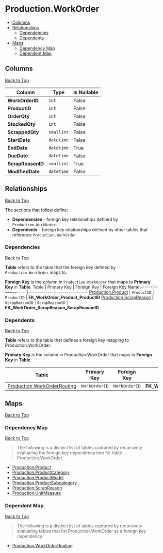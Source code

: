 # Production.WorkOrder

* [Columns](#columns)
* [Relationships](#relationships)
    * [Dependencies](#dependencies)
    * [Dependents](#dependents)
* [Maps](#maps)
    * [Dependency Map](#dependency-map)
    * [Dependent Map](#dependent-map)

## Columns
[Back to Top](#productionworkorder)

Column | Type | Is Nullable
-------|------|------------
**WorkOrderID** | `int` | False
**ProductID** | `int` | False
**OrderQty** | `int` | False
**StockedQty** | `int` | False
**ScrappedQty** | `smallint` | False
**StartDate** | `datetime` | False
**EndDate** | `datetime` | True
**DueDate** | `datetime` | False
**ScrapReasonID** | `smallint` | True
**ModifiedDate** | `datetime` | False

## Relationships
[Back to Top](#productionworkorder)


The sections that follow define:
* **Dependencies** - foreign key relationships defined by `Production.WorkOrder`.
* **Dependents** - foreign key relationships defined by other tables that reference `Production.WorkOrder`.

### Dependencies
[Back to Top](#productionworkorder)


**Table** refers to the table that the foreign key defined by `Production.WorkOrder` maps to.

**Foreign Key** is the column in `Production.WorkOrder` that maps to **Primary Key** in **Table**.
Table | Primary Key | Foreign Key | Foreign Key Name
------|-------------|-------------|-----------------
[Production.Product](./Product.md) | `ProductID` | `ProductID` | **FK_WorkOrder_Product_ProductID**
[Production.ScrapReason](./ScrapReason.md) | `ScrapReasonID` | `ScrapReasonID` | **FK_WorkOrder_ScrapReason_ScrapReasonID**

### Dependents
[Back to Top](#productionworkorder)

**Table** refers to the table that defines a foreign key mapping to Production.WorkOrder.

**Primary Key** is the column in Production.WorkOrder that maps to **Foreign Key** in **Table**.

Table | Primary Key | Foreign Key | Foreign Key Name
------|-------------|-------------|-----------------
[Production.WorkOrderRouting](./WorkOrderRouting.md) | `WorkOrderID` | `WorkOrderID` | **FK_WorkOrderRouting_WorkOrder_WorkOrderID**

## Maps
[Back to Top](#productionworkorder)

### Dependency Map
[Back to Top](#productionworkorder)

> The following is a distinct list of tables captured by recursively evaluating the foreign key dependency tree for table Production.WorkOrder.

* [Production.Product](./Product.md)
* [Production.ProductCategory](./ProductCategory.md)
* [Production.ProductModel](./ProductModel.md)
* [Production.ProductSubcategory](./ProductSubcategory.md)
* [Production.ScrapReason](./ScrapReason.md)
* [Production.UnitMeasure](./UnitMeasure.md)

### Dependent Map
[Back to Top](#productionworkorder)

> The following is a distinct list of tables captured by recursively evaluating tables that list Production.WorkOrder as a foreign key dependency.

* [Production.WorkOrderRouting](./WorkOrderRouting.md)

